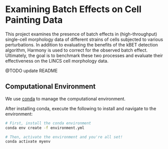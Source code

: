 # Examining Batch Effects on Cell Painting Data

This project examines the presence of batch effects in (high-throughput) single-cell morphology data of different strains of cells subjected to various perturbations.
In addition to evaluating the benefits of the kBET detection algorithm, Harmony is used to correct for the observed batch effect. Ultimately, the goal is to benchmark these two processes and evaluate their effectiveness on the LINCS cell morphology data.

@TODO update README

## Computational Environment

We use [conda](https://docs.conda.io/en/latest/) to manage the computational environment.

After installing conda, execute the following to install and navigate to the environment:

```bash
# First, install the conda environment
conda env create -f environment.yml

# Then, activate the environment and you're all set!
conda activate myenv
```

